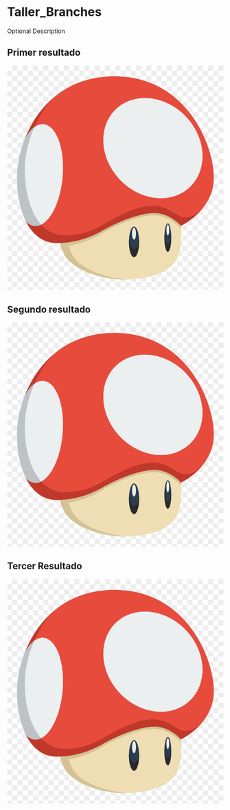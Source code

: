 # Taller_Branches
Optional Description

## Primer resultado
<img src = "resultados/resultado1.png">

## Segundo resultado
<img src = "resultados/resultado1.png">

## Tercer Resultado
<img src = "resultados/resultado1.png">
